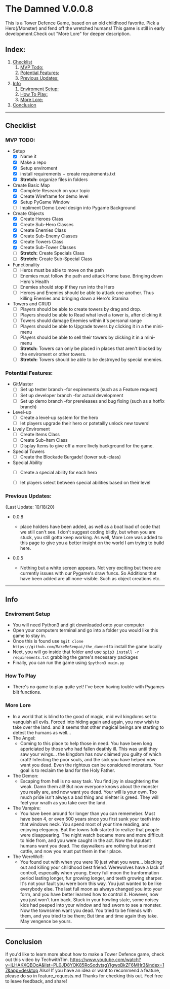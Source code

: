 # The Damned V.0.0.8
This is a Tower Defence Game, based on an old childhood favorite. Pick a Hero(/Monster) and fend off the wretched humans! This game is still in early development.Check out "More Lore" for deeper description.

## Index:
1. [Checklist](#checklist)
    1. [MVP Todo:](#mvp-todo)
    2. [Potential Features:](#potential-features)
    3. [Previous Updates:](#previous-updates)
2. [Info](#info)
    1. [Enviroment Setup:](#enviroment-setup)
    2. [How To Play:](#how-to-play)
    3. [More Lore:](#more-lore)
3. [Conclusion](#conclusion)

___
## Checklist

### MVP TODO:
- Setup 
    - [x] Name it
    - [x] Make a repo
    - [x] Setup enviroment
    - [x] install requirements + create requirements.txt
    - [x] **Stretch:** organize files in folders
- Create Basic Map
    - [x] Complete Research on your topic
    - [x] Create Wireframe for demo level
    - [x] Setup PyGame Window
    - [ ] Impliment Demo Level design into Pygame Background
- Create Objects
    - [x] Create Heroes Class
    - [x] Create Sub-Hero Classes
    - [x] Create Enemies Class
    - [x] Create Sub-Enemy Classes
    - [x] Create Towers Class
    - [x] Create Sub-Tower Classes
    - [ ] **Stretch:** Create Specials Class
    - [ ] **Stretch:** Create Sub-Special Class
- Functionality 
    - [ ] Heros must be able to move on the path
    - [ ] Enemies must follow the path and attack Home base. Bringing down Hero's Health
    - [ ] Enemies should stop if they run into the Hero
    - [ ] Heroes and Enemies should be able to attack one another. Thus killing Enemies and bringing down a Hero's Stamina
- Towers and CRUD
    - [ ] Players should be able to create towers by drag and drop.
    - [ ] Players should be able to Read what level a tower is, after clicking it
    - [ ] Towers should damage Enemies within it's personal range
    - [ ] Players should be able to Upgrade towers by clicking it in a the mini-menu
    - [ ] Players should be able to sell their towers by clicking it in a mini-menu
    - [ ] **Stretch:** Towers can only be placed in places that aren't blocked by the enviroment or other towers.
    - [ ] **Stretch:** Towers should be able to be destroyed by special enemies.

### Potential Features:
- GitMaster
    - [ ] Set up tester branch -for expirements (such as a Feature request)
    - [ ] Set up developer branch -for actual development
    - [ ] Set up demo branch -for prereleases and bug fixing (such as a hotfix branch)
- Level-up
    - [ ] Create a level-up system for the hero
    - [ ] let players upgrade their hero or potetailly unlock new towers!
- Lively Enviroment
    - [ ] Create Items Class
    - [ ] Create Sub-Item Class
    - [ ] Display Items to give off a more lively background for the game.
- Special Towers
    - [ ] Create the Blockade Burgade! (tower sub-class)
- Special Ability
    - [ ] Create a special ability for each hero
    - [ ] let players select between special abilities based on their level


### Previous Updates:
{Last Update: 10/18/20}
- 0.0.8
    - place holders have been added, as well as a boat load of code that we still can't see. I don't suggest coding blidly, but when you are stuck, you still gotta keep working. As well, More Lore was added to this page to give you a better insight on the world I am trying to build here.

- 0.0.5
    - Nothing but a white screen appears. Not very exciting but there are currently issues with our Pygame's draw funcs. So Additions that have been added are all none-visible. Such as object creations etc.

___
## Info

### Enviroment Setup
- You will need Python3 and git downloaded onto your computer
- Open your computers terminal and go into a folder you would like this game to stay in. 
- Once this is found use 
```$git clone https://github.com/MakeMeSenpai/the_damned```
to install the game locally
- Next, you will go inside that folder and use 
```$pip3 install -r requirements.txt```
grabbing the game's necessary packages
- Finally, you can run the game using 
```$python3 main.py```

### How To Play
- There's no game to play quite yet! I've been having touble with Pygames blit functions.

### More Lore
- In a world that is blind to the good of magic, mid evil kingdoms set to vanquish all evils. Forced into hiding again and again, you now wish to take over the land. and it seems that other magical beings are starting to detest the humans as well...
- The Angel:
    - Coming to this place to help those in need. You have been long appriciated by those who had fallen deathly ill. This was until they saw your wings... the kingdom has now claimed you guilty of which craft! Infecting the poor souls, and the sick you have helped now want you dead. Even the rightous can be considered monsters. Your goal is to reclaim the land for the Holy Father.
- The Demon:
    - Escaping from hell is no easy task. You find joy in slaughtering the weak. Damn them all! But now everyone knows about the monster you really are, and now want you dead. Your will is your own. Too much pride isn't always a bad thing and niehter is greed. They will feel your wrath as you take over the land.
- The Vampire:
    - You have been around for longer than you can rememeber. Must have been 4, or even 500 years since you first sunk your teeth into that windows neck. You spend most of your time reading, and enjoying elegancy. But the towns folk started to realize that people were disappearing. The night watch became more and more difficult to hide from, and you were caught in the act. Now the inputant humans want you dead. The daywalkers are nothing but insolent cattle, and now you must put them in their place.
- The WereWolf:
    - You found out with when you were 10 just what you were... blacking out and killing your childhood best friend. Werewolves have a lack of controll, especailly when young. Every full moon the tranformation period lasting longer, fur growing longer, and teeth growing sharper. It's not your fault you were born this way. You just wanted to be like everybody else. The last full moon as always changed you into your form, and you have better learned how to control it. However, now you just won't turn back. Stuck in your howling state, some noisey kids had peeped into your window and had sworn to see a monster. Now the townsmen want you dead. You tried to be friends with them, and you tried to be them; But time and time again they take. May vengence be yours.

___
## Conclusion
If you'd like to learn more about how to make a Tower Defence game, check out this video by TechwithTim. https://www.youtube.com/watch?v=iLHAKXQBOoA&list=PL0JD8YOK85RoSodvtsgYIgwoBkZF6MHr3&index=17&app=desktop
Also! If you have an idea or want to recommend a feature, please do so in feature_requests.md 
Thanks for checking this out. Feel free to leave feedback, and share!
